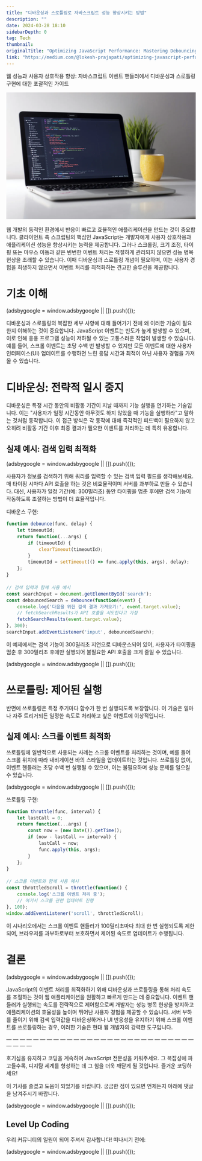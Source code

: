 ```yaml
---
title: "디바운싱과 스로틀링로 자바스크립트 성능 향상시키는 방법"
description: ""
date: 2024-03-28 18:10
sidebarDepth: 0
tag: Tech
thumbnail: 
originalTitle: "Optimizing JavaScript Performance: Mastering Debouncing and Throttling Techniques…"
link: "https://medium.com/@lokesh-prajapati/optimizing-javascript-performance-mastering-debouncing-and-throttling-techniques-7053dc4079ff"
---
```



웹 성능과 사용자 상호작용 향상: 자바스크립트 이벤트 핸들러에서 디바운싱과 스로틀링 구현에 대한 포괄적인 가이드

![OptimizingJavaScriptPerformanceMasteringDebouncingandThrottlingTechniques_0.png](./img/OptimizingJavaScriptPerformanceMasteringDebouncingandThrottlingTechniques_0.png)

웹 개발의 동적인 환경에서 반응이 빠르고 효율적인 애플리케이션을 만드는 것이 중요합니다. 클라이언트 측 스크립팅의 핵심인 JavaScript는 개발자에게 사용자 상호작용과 애플리케이션 성능을 향상시키는 능력을 제공합니다. 그러나 스크롤링, 크기 조정, 타이핑 또는 마우스 이동과 같은 빈번한 이벤트 처리는 적절하게 관리되지 않으면 성능 병목 현상을 초래할 수 있습니다. 이때 디바운싱과 스로틀링 개념이 필요하며, 이는 사용자 경험을 희생하지 않으면서 이벤트 처리를 최적화하는 견고한 솔루션을 제공합니다.

# 기초 이해

<!-- ui-log 수평형 -->
<ins class="adsbygoogle"
  style="display:block"
  data-ad-client="ca-pub-4877378276818686"
  data-ad-slot="9743150776"
  data-ad-format="auto"
  data-full-width-responsive="true"></ins>
<component is="script">
(adsbygoogle = window.adsbygoogle || []).push({});
</component>

디바운싱과 스로틀링의 복잡한 세부 사항에 대해 들어가기 전에 왜 이러한 기술이 필요한지 이해하는 것이 중요합니다. JavaScript 이벤트는 빈도가 높게 발생할 수 있으며, 이로 인해 응용 프로그램 성능이 저하될 수 있는 고통스러운 작업이 발생할 수 있습니다. 예를 들어, 스크롤 이벤트는 초당 수백 번 발생할 수 있지만 모든 이벤트에 대한 사용자 인터페이스(UI) 업데이트를 수행하면 느린 응답 시간과 최적이 아닌 사용자 경험을 가져올 수 있습니다.

# 디바운싱: 전략적 일시 중지

디바운싱은 특정 시간 동안의 비활동 기간이 지날 때까지 기능 실행을 연기하는 기술입니다. 이는 "사용자가 일정 시간동안 아무것도 하지 않았을 때 기능을 실행하라"고 말하는 것처럼 동작합니다. 이 접근 방식은 각 동작에 대해 즉각적인 피드백이 필요하지 않고 오히려 비활동 기간 이후 최종 결과가 필요한 이벤트를 처리하는 데 특히 유용합니다.

## 실제 예시: 검색 입력 최적화

<!-- ui-log 수평형 -->
<ins class="adsbygoogle"
  style="display:block"
  data-ad-client="ca-pub-4877378276818686"
  data-ad-slot="9743150776"
  data-ad-format="auto"
  data-full-width-responsive="true"></ins>
<component is="script">
(adsbygoogle = window.adsbygoogle || []).push({});
</component>

사용자가 정보를 검색하기 위해 쿼리를 입력할 수 있는 검색 입력 필드를 생각해보세요. 매 타이핑 시마다 API 호출을 하는 것은 비효율적이며 서버를 과부하로 만들 수 있습니다. 대신, 사용자가 일정 기간(예: 300밀리초) 동안 타이핑을 멈춘 후에만 검색 기능이 작동하도록 조절하는 방법이 더 효율적입니다.

디바운스 구현:

```js
function debounce(func, delay) {
    let timeoutId;
    return function(...args) {
        if (timeoutId) {
            clearTimeout(timeoutId);
        }
        timeoutId = setTimeout(() => func.apply(this, args), delay);
    };
}

// 검색 입력과 함께 사용 예시
const searchInput = document.getElementById('search');
const debouncedSearch = debounce(function(event) {
    console.log('다음을 위한 검색 결과 가져오기:', event.target.value);
    // fetchSearchResults가 API 호출을 시도한다고 가정
    fetchSearchResults(event.target.value);
}, 300);
searchInput.addEventListener('input', debouncedSearch);
```

이 예제에서는 검색 기능이 300밀리초 지연으로 디바운스되어 있어, 사용자가 타이핑을 멈춘 후 300밀리초 후에만 실행되어 불필요한 API 호출을 크게 줄일 수 있습니다.

<!-- ui-log 수평형 -->
<ins class="adsbygoogle"
  style="display:block"
  data-ad-client="ca-pub-4877378276818686"
  data-ad-slot="9743150776"
  data-ad-format="auto"
  data-full-width-responsive="true"></ins>
<component is="script">
(adsbygoogle = window.adsbygoogle || []).push({});
</component>

# 쓰로틀링: 제어된 실행

반면에 쓰로틀링은 특정 주기마다 함수가 한 번 실행되도록 보장합니다. 이 기술은 얼마나 자주 트리거되든 일정한 속도로 처리하고 싶은 이벤트에 이상적입니다.

## 실제 예시: 스크롤 이벤트 최적화

쓰로틀링에 일반적으로 사용되는 사례는 스크롤 이벤트를 처리하는 것이며, 예를 들어 스크롤 위치에 따라 내비게이션 바의 스타일을 업데이트하는 것입니다. 쓰로틀링 없이, 이벤트 핸들러는 초당 수백 번 실행될 수 있으며, 이는 불필요하며 성능 문제를 일으킬 수 있습니다.

<!-- ui-log 수평형 -->
<ins class="adsbygoogle"
  style="display:block"
  data-ad-client="ca-pub-4877378276818686"
  data-ad-slot="9743150776"
  data-ad-format="auto"
  data-full-width-responsive="true"></ins>
<component is="script">
(adsbygoogle = window.adsbygoogle || []).push({});
</component>

쓰로틀링 구현:

```js
function throttle(func, interval) {
    let lastCall = 0;
    return function(...args) {
        const now = (new Date()).getTime();
        if (now - lastCall >= interval) {
            lastCall = now;
            func.apply(this, args);
        }
    };
}

// 스크롤 이벤트와 함께 사용 예시
const throttledScroll = throttle(function() {
    console.log('스크롤 이벤트 처리 중');
    // 여기서 스크롤 관련 업데이트 진행
}, 100);
window.addEventListener('scroll', throttledScroll);
```

이 시나리오에서는 스크롤 이벤트 핸들러가 100밀리초마다 최대 한 번 실행되도록 제한되어, 브라우저를 과부하로부터 보호하면서 제어된 속도로 업데이트가 수행됩니다.

# 결론

<!-- ui-log 수평형 -->
<ins class="adsbygoogle"
  style="display:block"
  data-ad-client="ca-pub-4877378276818686"
  data-ad-slot="9743150776"
  data-ad-format="auto"
  data-full-width-responsive="true"></ins>
<component is="script">
(adsbygoogle = window.adsbygoogle || []).push({});
</component>

JavaScript의 이벤트 처리를 최적화하기 위해 디바운싱과 쓰로틀링을 통해 처리 속도를 조절하는 것이 웹 애플리케이션을 원활하고 빠르게 만드는 데 중요합니다. 이벤트 핸들러가 실행되는 속도를 전략적으로 제어함으로써 개발자는 성능 병목 현상을 방지하고 애플리케이션의 효율성을 높이며 뛰어난 사용자 경험을 제공할 수 있습니다. 서버 부하를 줄이기 위해 검색 입력값을 디바운싱하거나 UI 반응성을 유지하기 위해 스크롤 이벤트를 쓰로틀링하는 경우, 이러한 기술은 현대 웹 개발자의 강력한 도구입니다.

— — — — — — — — — — — — — — — — — — — — — — — — — — — — — — — —

호기심을 유지하고 코딩을 계속하며 JavaScript 전문성을 키워주세요. 그 복잡성에 파고들수록, 디지턈 세계를 형성하는 데 그 힘을 더욱 깨닫게 될 것입니다. 즐거운 코딩하세요!

이 기사를 즐겼고 도움이 되었기를 바랍니다. 궁금한 점이 있으면 언제든지 아래에 댓글을 남겨주시기 바랍니다.

<!-- ui-log 수평형 -->
<ins class="adsbygoogle"
  style="display:block"
  data-ad-client="ca-pub-4877378276818686"
  data-ad-slot="9743150776"
  data-ad-format="auto"
  data-full-width-responsive="true"></ins>
<component is="script">
(adsbygoogle = window.adsbygoogle || []).push({});
</component>


## Level Up Coding

우리 커뮤니티의 일원이 되어 주셔서 감사합니다! 떠나시기 전에:

<!-- ui-log 수평형 -->
<ins class="adsbygoogle"
  style="display:block"
  data-ad-client="ca-pub-4877378276818686"
  data-ad-slot="9743150776"
  data-ad-format="auto"
  data-full-width-responsive="true"></ins>
<component is="script">
(adsbygoogle = window.adsbygoogle || []).push({});
</component>